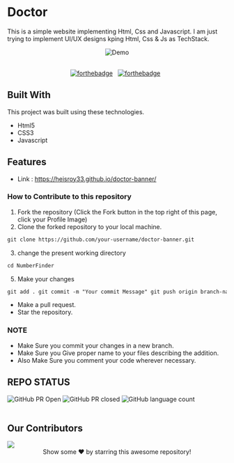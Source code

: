 # Doctor

This is a simple website implementing Html, Css and Javascript. I am just trying
to implement UI/UX designs kping Html, Css & Js as TechStack.

<div align="center">
  <img alt="Demo" src="https://user-images.githubusercontent.com/78967360/168624673-669613ca-4239-4b0e-84a4-ed8c86edb3ce.png" />
</div>

<br/>

<center>

[![forthebadge](https://forthebadge.com/images/badges/built-with-love.svg)](https://forthebadge.com)
&nbsp;
[![forthebadge](https://forthebadge.com/images/badges/made-with-javascript.svg)](https://forthebadge.com)
&nbsp;

</center>

## Built With

This project was built using these technologies.

- Html5
- CSS3
- Javascript

## Features

- Link : https://heisroy33.github.io/doctor-banner/

### How to Contribute to this repository

1. Fork the repository (Click the Fork button in the top right of this page,
   click your Profile Image)
2. Clone the forked repository to your local machine.

```markdown
git clone https://github.com/your-username/doctor-banner.git
```

3. change the present working directory

```markdown
cd NumberFinder
```

5. Make your changes

```markdown
git add . git commit -m "Your commit Message" git push origin branch-name
```

- Make a pull request.
- Star the repository.

### NOTE

- Make Sure you commit your changes in a new branch.
- Make Sure you Give proper name to your files describing the addition.
- Also Make Sure you comment your code wherever necessary.

## REPO STATUS

![GitHub PR Open](https://img.shields.io/github/issues-pr/HeisRoy33/doctor-banner?style=for-the-badge&color=aqua)
![GitHub PR closed](https://img.shields.io/github/issues-pr-closed-raw/HeisRoy33/doctor-banner?style=for-the-badge&color=blue)
![GitHub language count](https://img.shields.io/github/languages/count/HeisRoy33/doctor-banner?style=for-the-badge&color=brightgreen)
<br><br>

## Our Contributors

<a href="https://github.com/HeisRoy33/doctor-banner/graphs/contributors">
  <img src="https://contrib.rocks/image?repo=HeisRoy33/doctor-banner" />
</a>

<br>
<div align="center">
Show some ❤️ by starring this awesome repository!
</div>
